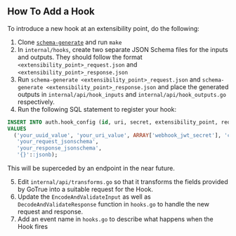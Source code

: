## How To Add a Hook

To introduce a new hook at an extensibility point, do the following:

1. Clone [`schema-generate`](https://github.com/J0/generate) and run `make`
2. In `internal/hooks`, create two separate JSON Schema files for the inputs and outputs. They should follow the format `<extensibility_point>_request.json` and `<extensibility_point>_response.json` 
3. Run `schema-generate <extensibility_point>_request.json` and `schema-generate <extensibility_point>_response.json` and place the generated outputs in  `internal/api/hook_inputs` and `internal/api/hook_outputs.go` respectively.
4. Run the following SQL statement to register your hook:
``` sql
INSERT INTO auth.hook_config (id, uri, secret, extensibility_point, request_schema, response_schema, metadata)
VALUES
  ('your_uuid_value', 'your_uri_value', ARRAY['webhook_jwt_secret'], 'custom-sms-provider',
   'your_request_jsonschema',
   'your_response_jsonschema',
   '{}'::jsonb);
```

This will be superceded by an endpoint in the near future.

5. Edit `internal/api/transforms.go` so that it transforms the fields provided by GoTrue into a suitable request for the Hook. 
6. Update the `EncodeAndValidateInput` as well as `DecodeAndValidateResponse` function in `hooks.go` to handle the new request and response.
7. Add an event name in `hooks.go` to describe what happens when the Hook fires
